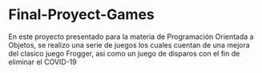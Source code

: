 # Final-Proyect-Games
En este proyecto presentado para la materia de Programación Orientada a Objetos, se realizo una serie de juegos los cuales cuentan de una mejora del clasico juego Frogger, asi como un juego de disparos con el fin de eliminar el COVID-19
